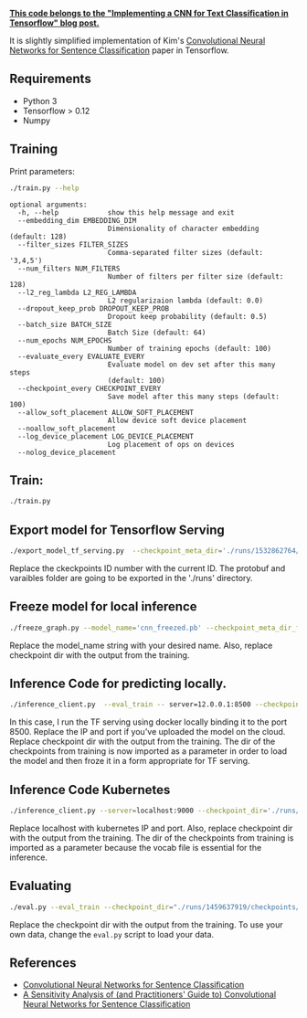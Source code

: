 **[This code belongs to the "Implementing a CNN for Text Classification in Tensorflow" blog post.](http://www.wildml.com/2015/12/implementing-a-cnn-for-text-classification-in-tensorflow/)**

It is slightly simplified implementation of Kim's [Convolutional Neural Networks for Sentence Classification](http://arxiv.org/abs/1408.5882) paper in Tensorflow.

## Requirements

- Python 3
- Tensorflow > 0.12
- Numpy

## Training

Print parameters:

```bash
./train.py --help
```

```
optional arguments:
  -h, --help            show this help message and exit
  --embedding_dim EMBEDDING_DIM
                        Dimensionality of character embedding (default: 128)
  --filter_sizes FILTER_SIZES
                        Comma-separated filter sizes (default: '3,4,5')
  --num_filters NUM_FILTERS
                        Number of filters per filter size (default: 128)
  --l2_reg_lambda L2_REG_LAMBDA
                        L2 regularizaion lambda (default: 0.0)
  --dropout_keep_prob DROPOUT_KEEP_PROB
                        Dropout keep probability (default: 0.5)
  --batch_size BATCH_SIZE
                        Batch Size (default: 64)
  --num_epochs NUM_EPOCHS
                        Number of training epochs (default: 100)
  --evaluate_every EVALUATE_EVERY
                        Evaluate model on dev set after this many steps
                        (default: 100)
  --checkpoint_every CHECKPOINT_EVERY
                        Save model after this many steps (default: 100)
  --allow_soft_placement ALLOW_SOFT_PLACEMENT
                        Allow device soft device placement
  --noallow_soft_placement
  --log_device_placement LOG_DEVICE_PLACEMENT
                        Log placement of ops on devices
  --nolog_device_placement

```

## Train:

```bash
./train.py 
```
## Export model for Tensorflow Serving
```bash
./export_model_tf_serving.py  --checkpoint_meta_dir='./runs/1532862764/checkpoints/
```

Replace the ckeckpoints ID number with the current ID. The protobuf and varaibles folder are going to be exported in the './runs' directory.

## Freeze model for local inference
```bash
./freeze_graph.py --model_name='cnn_freezed.pb' --checkpoint_meta_dir_file='./runs/1532862764/checkpoints/model-100.meta' --checkpoint_meta_dir='./runs/1532862764/checkpoints/model-100'
```

Replace the model_name string with your desired name. Also, replace checkpoint dir with the output from the training. 

## Inference Code for predicting locally. 
```bash
./inference_client.py  --eval_train -- server=12.0.0.1:8500 --checkpoint_dir="./runs/1533200979/checkpoints/"
```

In this case, I run the TF serving using docker locally binding it to the port 8500. Replace the IP and port if you've uploaded the model on the cloud. Replace checkpoint dir with the output from the training. The dir of the checkpoints from training is now imported as a parameter in order to load the model and then froze it in a form appropriate for TF serving.

## Inference Code Kubernetes
```bash
./inference_client.py --server=localhost:9000 --checkpoint_dir='./runs/1533205895/checkpoints/'
```

Replace localhost with kubernetes IP and port. Also, replace checkpoint dir with the output from the training. The dir of the checkpoints from training is imported as a parameter because the vocab file is essential for the inference.



## Evaluating

```bash
./eval.py --eval_train --checkpoint_dir="./runs/1459637919/checkpoints/"
```

Replace the checkpoint dir with the output from the training. To use your own data, change the `eval.py` script to load your data.


## References

- [Convolutional Neural Networks for Sentence Classification](http://arxiv.org/abs/1408.5882)
- [A Sensitivity Analysis of (and Practitioners' Guide to) Convolutional Neural Networks for Sentence Classification](http://arxiv.org/abs/1510.03820)
